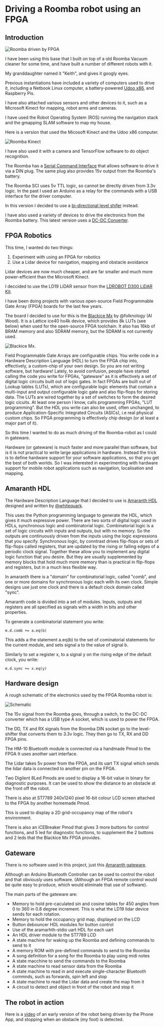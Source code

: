 # Driving a Roomba robot using an FPGA

## Introduction

![Roomba driven by FPGA](https://raw.githubusercontent.com/lawrie/lawrie.github.io/master/images/roomba_fpga.jpg)

I have been using this base that I built on top of a old Roomba Vacuum cleaner for some time, and have built a number of different robots with it.

My granddaughter named it "Keith", and gives it googly eyes.

Previous instantiations have included a variety of computers used to drive it, including a Netbook Linux computer, a battery-powered [Udoo x86](https://shop.udoo.org/en_eu/udoo-x86-ii-advanced-plus.html), and Raspberry Pis.

I have also attached various sensors and other devices to it, such as a Microsoft Kinect for mapping, robot arms and cameras.

I have used the Robot Operating System (ROS) running the navigation stack and the gmapping SLAM software to map my house.

Here is a version that used the Micosoft Kinect and the Udoo x86 computer.

![Roomba Kinect](https://raw.githubusercontent.com/lawrie/lawrie.github.io/master/images/roomba_kinect.jpg)

I have also used it with a camera and TensorFlow software to do object recognition.

The Roomba has a [Serial Command Interface](https://cdn.hackaday.io/files/1747287475562752/Roomba_SCI_manual.pdf) that allows software to drive it via a DIN plug. The same plug also provides 15v output from the Roomba's battery.

The Roomba SCI uses 5v TTL logic, so cannot be directly driven from 3.3v logic. In the past I used an Arduino as a relay for the commands with a USB interface for the driver computer.

In this version I decided to use a [bi-directional level shifer](https://www.amazon.co.uk/gp/product/B0869435QS) instead.

I have also used a variety of devices to drive the electronics from the Roomba battery. This latest version uses a [DC-DC Converter](https://www.ebay.co.uk/itm/193653785512).

## FPGA Robotics

This time, I wanted do two things:

1. Experiment with using an FPGA for robotics
2. Use a Lidar device for navigation, mapping and obstacle avoidance

Lidar devices are now much cheaper, and are far smaller and much more power-efficient than the Microsoft Kinect.

I deccided to use the LD19 LiDAR sensor from the [LDROBOT D300 LiDAR Kit](https://uk.robotshop.com/products/ldrobot-d300-lidar-kit).

I have been doing projects with various open-source Field Programmable Gate Array (FPGA)  boards for the last few years.

The board I decided to use for this is the [Blackice Mx](https://github.com/folknology/BlackIceMx) by @folknology (Al Wood). It is a Lattice ice40 hx4k device, which provides 8k LUTs (see below) when used for the open-source FPGA toolchain. It also has 16kb of BRAM memory and also SDRAM memory, but the SDRAM is not currently used.

![Blackice Mx](https://github.com/folknology/BlackIceMx/raw/master/BlackIceMx-with-Core.jpg).

Field Programmable Gate Arrays are configurable chips. You write code in a Hardware Description Language (HDL) to turn the FPGA chip into, effectively, a custom-chip of your own design. So you are not writing software, but hardware! Lately, to avoid confusion, people have started calling the code you write for FPGAs, "gateware" as it is effectively a set of digital logic circuits built out of logic gates. In fact FPGAs are built out of Lookup tables (LUTs), which are configurable logic elements that contain a multi-input and output configurable logic gate and also flip-flops for storing data. The LUTs are wired together by a set of switches to form the desired logic cicuits. At least one person I know, calls programming FPGAs, "LUT programming". But the HDL you write can also be used, often unchanged, to produce Application-Specific Integrated Circuits (ASICs), i.e real physical custom chips. So FPGA programming is effectively chip design (or at least a major part of it).

So this time I wanted to do as much driving of the Roomba-robot as I could in gateware.

Hardware (or gateware) is much faster and more parallel than software, but is it is not practical to write large applications in hardware. Instead the trick is to define hardware support for your software applications, so that you get the best of both worlds. So I was interested in experimenting with hardware support for mobile robot applications such as navigation, localisation and mapping.

## Amaranth HDL

The Hardware Description Language that I decided to use is [Amaranth HDL](https://github.com/amaranth-lang/amaranth) designed and written by [@whitequark](https://github.com/whitequark).

This uses the Python programming language to generate the HDL, which gives it much expressive power. There are two sorts of digital logic used in HDLs, synchronous logic and combinatorial logic. Combinatorial logic is a set of logic circuits with inputs and outputs, but with no memory. So the outputs are continuously driven from the inputs using the logic expressions that you specify. Synchronous logic, by conntrast drives flip-flops or sets of flip-flops called registers, that are updated by the rising or falling edges of a periodic clock signal. Together these allow you to implement any digital logic function that you desire. But they are usually supplemented by memory blocks that hold much more memory than is practical in flip-flops and registers, but in a much less flexible way.

In amaranth there is a "domain" for combinatorial logic, called "comb", and one or more domains for synchronous logic each with its own clock. Simple designs use just one clock and there is a default clock domain called "sync".

Amaranth code is divided into a set of modules. Inputs, outputs and registers are all specified as signals with a width in bits and other properties.

To generate a combinatorial statement you write:

<code ladware ng="python">m.d.comb += a.eq(b)</code>

This adds a the statement a.eq(b) to the set of cominatorial statements for the current module, and sets signal a to the value of signal b.

Similarly to set a register x, to a signal y on the rising edge of the default clock, you write:

<code lang="python">m.d.sync += x.eq(y)</code>

## Hardware design

A rough schematic of the electronics used by the FPGA Roomba robot is:

![Schematic](https://raw.githubusercontent.com/lawrie/lawrie.github.io/master/images/roomba_schematic.jpg)

The 15v signal from the Roomba goes, through a switch, to the DC-DC converter which has a USB type A socket, which is used to power the FPGA.

The DD, TX and RX signals from the Roomba DIN socket go to the level-shifter that converts them to 3.3v logic. They then go to TX, RX and DD FPGA pins.

The HM-10 Bluetooth module is connected via a handmade Pmod to the FPGA It uses another uart interface. 

The Lidar takes 5v power from the FPGA, and its uart TX signal which sends the lidar data is connected to another pin on the FPGA.

Two Digilent 8Led Pmods are used to display a 16-bit value in binary for diagnostic purposes. It can be used to show the distance to an obstacle at the front off the robot.

There is also at ST7789 240x1240 pixel 16-bit colour LCD screen attached to the FPGA by another homemade Pmod.

This is used to display a 2D  grid-occupancy map of the robot's environment.

There is also an iCEBreaker Pmod that gives 3 more buttons for control functions, and 5 led for diagnostic functions, to supplement the 2 buttons and 2 leds that the Blackice Mx FPGA provides.

## Gateware

There is no software used in this project, just this [Amaranth gateware](https://github.com/lawrie/fpga_roomba/blob/main/roomba_test.py).

Although an Arduino Bluetooth Controller can be used to control the robot and that obviously uses software. (Although an FPGA remote control would be quite easy to produce, which would eliminate that use of software).

The main parts of the gateware are:

- Memory to hold pre-caculated sin and cosine tables for 450 angles from 0 to 360 in 0.8 degree increment. This is what the LD19 lidar device sends for each rotation.
- Memory to hold the occupancy grid map, displayed on the LCD
- Button debouncer HDL modules for button control
- Use of the aramarhth-stdio uart HDL for each uart
- An HDL driver module to the ST7789 LCD
- A state machine for waking up the Roomba and defining commands to send to it
- A memory ROM with pre-defined commands to send to the Roomba
- A song definition for a song for the Roomba to play using midi notes
- A state macchine to send the commands to the Roomba
- A state machine to read sensor data from the Roomba
- A state machine to read in and execute single-character Bluetooth commnds, such as forwards, spin left and stop
- A state machine to read the Lidar data and create the map from it
- A circuit to detect and object in front of the robot and stop it

## The robot in action

Here is a [video](https://twitter.com/i/status/1628144131720597505) of an early version of the robot being driven by the Phone App, and stopping when an obstacle (my foot) is detected.
